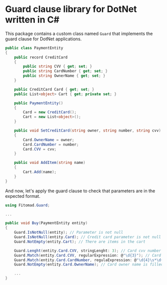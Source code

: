 # Guard clause library for DotNet written in C#

This package contains a custom class named `Guard` that implements the guard clause for DotNet applications.


```cs
public class PaymentEntity
{
    public record CreditCard
    {
        public string CVV { get; set; }
        public string CardNumber { get; set; }
        public string OwnerName { get; set; }
    }

    public CreditCard Card { get; set; }
    public List<object> Cart { get; private set; }

    public PaymentEntity() 
    {
        Card = new CreditCard();
        Cart = new List<object>();
    }

    public void SetCreditCard(string owner, string number, string cvv)
    {
        Card.OwnerName = owner;
        Card.CardNumber = number;
        Card.CVV = cvv;
    }

    public void AddItem(string name)
    {
        Cart.Add(name);
    }
}
```

And now, let's apply the guard clause to check that parameters are in the expected format.

```cs
using Fitomad.Guard;

...

public void Buy(PaymentEntity entity)
{
    Guard.IsNotNull(entity); // Parameter is not null
    Guard.IsNotNull(entity.Card); // Credit card parameter is not null
    Guard.NotEmpty(entity.Cart); // There are items in the cart

    Guard.Lenght(entity.Card.CVV, stringLenght: 3); // Card cvv number is 3 characters length
    Guard.Match(entity.Card.CVV, regularExpression: @"\d{3}"); // Card cvv is only digits
    Guard.Match(entity.Card.CardNumber, regulaExpression: @"\d{4}\s*\d{4}\s*\d{4}\s*\d{4}"); // Card number format
    Guard.NotEmpty(entity.Card.OwnerName); // Card owner name is filled

    ...
}
```